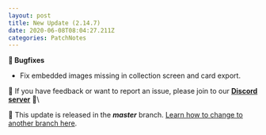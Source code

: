 ```yaml
---
layout: post
title: New Update (2.14.7)
date: 2020-06-08T08:04:27.211Z
categories: PatchNotes
---
```

**🐛 Bugfixes**

* Fix embedded images missing in collection screen and card export.



📌 If you have feedback or want to report an issue, please join to our **[Discord server](https://steamcommunity.com/linkfilter/?url=http://discord.gg/pixelatto)** 💬\

📌 This update is released in the ***master*** branch. [Learn how to change to another branch here](https://steamcommunity.com/linkfilter/?url=https://steamcommunity.com/linkfilter/?url=https://steamcommunity.com/sharedfiles/filedetails/?id=1129108624).